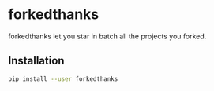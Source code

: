 # forkedthanks

forkedthanks let you star in batch all the projects you forked.

## Installation

```bash
pip install --user forkedthanks
```
